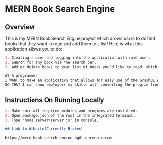 # MERN Book Search Engine

## Overview
This is my MERN Book Search Engine project which allows users to do find books that they want to read and add them to a list! Here is what this application allows you to do:

```md
1. Creating a user and logging into the application with said user.
2. Search for any book via the search bar.
3. Add or delete books to your list of books you'd like to read, which can be looked at by clicking on the corresponding button.
```

```md
AS A programmer
I WANT to make an application that allows for easy use of the GraphQL API
SO THAT I can show employers my skills with converting the program from the Restful API to the GraphQL API, as well as experience with MERN, MongoDB database, and Node.js/Express.js.
```
## Instructions On Running Locally
```md
1. Make sure all required modules and programs are installed.
2. Open package.json of the root in the integrated terminal.
3. Type 'node server/server.js' in console.

## Link to Website(Currently Broken)

https://mern-book-search-engine-hg0i.onrender.com
```
